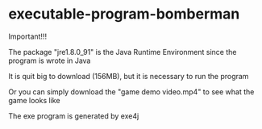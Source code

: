 # executable-program-bomberman

Important!!!

The package "jre1.8.0_91" is the Java Runtime Environment since the program is wrote in Java

It is quit big to download (156MB), but it is necessary to run the program

Or you can simply download the "game demo video.mp4" to see what the game looks like

The exe program is generated by exe4j



